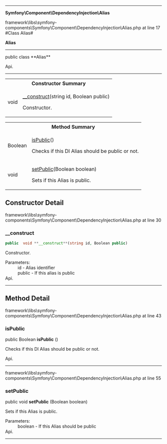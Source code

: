 
- - -

**Symfony\Component\DependencyInjection\Alias**
<div class="location">framework\libs\symfony-components\Symfony\Component\DependencyInjection\Alias.php at line 17</div>
#Class Alias#

**Alias**


- - -

<p class="signature">public  class **Alias**</p>

<div class="comment" id="overview_description"><p></p></div>

<dl>
<dt>Api.</dt>
</dl>

- - -

<table id="summary_constructor">
<tr><th colspan="2">Constructor Summary</th></tr>
<tr>
<td class="type"> void</td>
<td class="description"><p class="name"><a href="#__construct">__construct</a>(string id, Boolean public)</p><p class="description">Constructor.</p></td>
</tr>
</table>

<table id="summary_method">
<tr><th colspan="2">Method Summary</th></tr>
<tr>
<td class="type">  Boolean</td>
<td class="description"><p class="name"><a href="#ispublic">isPublic</a>()</p><p class="description">Checks if this DI Alias should be public or not.</p></td>
</tr>
<tr>
<td class="type">  void</td>
<td class="description"><p class="name"><a href="#setpublic">setPublic</a>(Boolean boolean)</p><p class="description">Sets if this Alias is public.</p></td>
</tr>
</table>

<h2 id="detail_method">Constructor Detail</h2>
<div class="location">framework\libs\symfony-components\Symfony\Component\DependencyInjection\Alias.php at line 30</div>
<h3 id="__construct()">__construct</h3>

```php
public  void **__construct**(string id, Boolean public)
```
<div class="details">
<p>Constructor.</p><dl>
<dt>Parameters:</dt>
<dd>id - Alias identifier</dd>
<dd>public - If this alias is public</dd>
<dt>Api.</dt>
</dl>
</div>

- - -

<h2 id="detail_method">Method Detail</h2>
<div class="location">framework\libs\symfony-components\Symfony\Component\DependencyInjection\Alias.php at line 43</div>
<h3 id="isPublic()">isPublic</h3>

public  Boolean **isPublic** ()<div class="details">
<p>Checks if this DI Alias should be public or not.</p><dl>
<dt>Api.</dt>
</dl>
</div>

- - -

<div class="location">framework\libs\symfony-components\Symfony\Component\DependencyInjection\Alias.php at line 55</div>
<h3 id="setPublic()">setPublic</h3>

public  void **setPublic** (Boolean boolean)<div class="details">
<p>Sets if this Alias is public.</p><dl>
<dt>Parameters:</dt>
<dd>boolean - If this Alias should be public</dd>
<dt>Api.</dt>
</dl>
</div>

- - -

